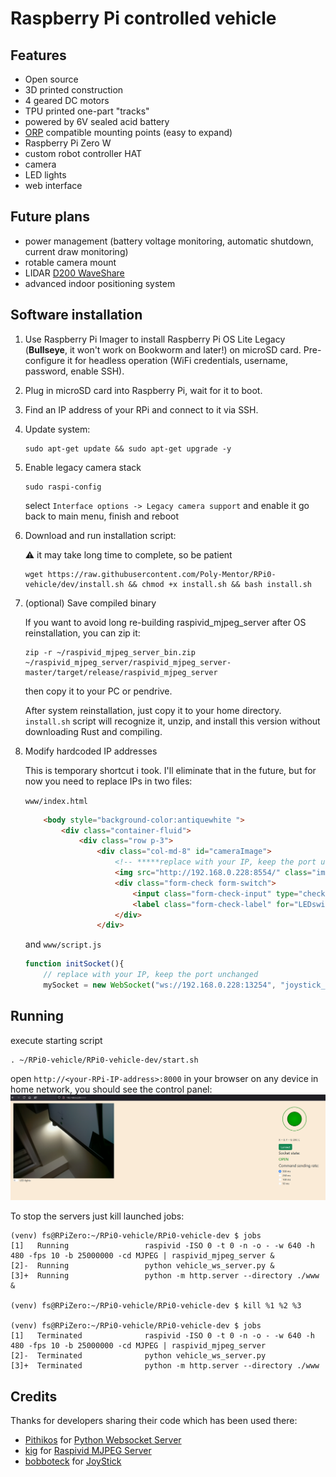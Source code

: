 # Raspberry Pi controlled vehicle

## Features
- Open source
- 3D printed construction
- 4 geared DC motors
- TPU printed one-part "tracks" 
- powered by 6V sealed acid battery
- [ORP](https://openroboticplatform.com/) compatible mounting points (easy to expand)
- Raspberry Pi Zero W
- custom robot controller HAT
- camera
- LED lights
- web interface

## Future plans
- power management (battery voltage monitoring, automatic shutdown, current draw monitoring)
- rotable camera mount
- LIDAR [D200 WaveShare](https://www.waveshare.com/wiki/D200_LiDAR_Kit)
- advanced indoor positioning system

## Software installation

1. Use Raspberry Pi Imager to install Raspberry Pi OS Lite Legacy (**Bullseye**, it won't work on Bookworm and later!) on microSD card. Pre-configure it for headless operation (WiFi credentials, username, password, enable SSH).
2. Plug in microSD card into Raspberry Pi, wait for it to boot.
3. Find an IP address of your RPi and connect to it via SSH.
4. Update system:

    ```
    sudo apt-get update && sudo apt-get upgrade -y
    ```

5. Enable legacy camera stack

    ```
    sudo raspi-config
    ```

    select `Interface options -> Legacy camera support` and enable it
    go back to main menu, finish and reboot

6. Download and run installation script:

    ⚠️ it may take long time to complete, so be patient

    ```
    wget https://raw.githubusercontent.com/Poly-Mentor/RPi0-vehicle/dev/install.sh && chmod +x install.sh && bash install.sh
    ```

7. (optional) Save compiled binary

    If you want to avoid long re-building raspivid_mjpeg_server after OS reinstallation, you can zip it:

    ```
    zip -r ~/raspivid_mjpeg_server_bin.zip ~/raspivid_mjpeg_server/raspivid_mjpeg_server-master/target/release/raspivid_mjpeg_server 
    ```
    then copy it to your PC or pendrive.
    
    After system reinstallation, just copy it to your home directory. `install.sh` script will recognize it, unzip, and install this version without downloading Rust and compiling.

8. Modify hardcoded IP addresses

    This is temporary shortcut i took. I'll eliminate that in the future, but for now you need to replace IPs in two files:

    `www/index.html`
    ```html
        <body style="background-color:antiquewhite ">
            <div class="container-fluid">
                <div class="row p-3">
                    <div class="col-md-8" id="cameraImage">
                        <!-- *****replace with your IP, keep the port unchanged****** -->
                        <img src="http://192.168.0.228:8554/" class="img-fluid">
                        <div class="form-check form-switch">
                            <input class="form-check-input" type="checkbox" role="switch" id="LEDswitch">
                            <label class="form-check-label" for="LEDswitch">LED lights</label>
                        </div>
                    </div>
    ```
    and
    `www/script.js`
    ```javascript
    function initSocket(){
        // replace with your IP, keep the port unchanged
        mySocket = new WebSocket("ws://192.168.0.228:13254", "joystick_protocol");
    ```
## Running

execute starting script

```
. ~/RPi0-vehicle/RPi0-vehicle-dev/start.sh
```

open `http://<your-RPi-IP-address>:8000` in your browser on any device in home network, you should see the control panel:
![interface](interface.png)

To stop the servers just kill launched jobs:

```
(venv) fs@RPiZero:~/RPi0-vehicle/RPi0-vehicle-dev $ jobs
[1]   Running                 raspivid -ISO 0 -t 0 -n -o - -w 640 -h 480 -fps 10 -b 25000000 -cd MJPEG | raspivid_mjpeg_server &
[2]-  Running                 python vehicle_ws_server.py &
[3]+  Running                 python -m http.server --directory ./www &

(venv) fs@RPiZero:~/RPi0-vehicle/RPi0-vehicle-dev $ kill %1 %2 %3

(venv) fs@RPiZero:~/RPi0-vehicle/RPi0-vehicle-dev $ jobs
[1]   Terminated              raspivid -ISO 0 -t 0 -n -o - -w 640 -h 480 -fps 10 -b 25000000 -cd MJPEG | raspivid_mjpeg_server
[2]-  Terminated              python vehicle_ws_server.py
[3]+  Terminated              python -m http.server --directory ./www
```

## Credits
Thanks for developers sharing their code which has been used there:
- [Pithikos](https://github.com/Pithikos) for [Python Websocket Server](https://github.com/Pithikos/python-websocket-server)
- [kig](https://github.com/kig) for [Raspivid MJPEG Server](https://github.com/kig/raspivid_mjpeg_server)
- [bobboteck](https://github.com/bobboteck) for [JoyStick](https://github.com/bobboteck/JoyStick)